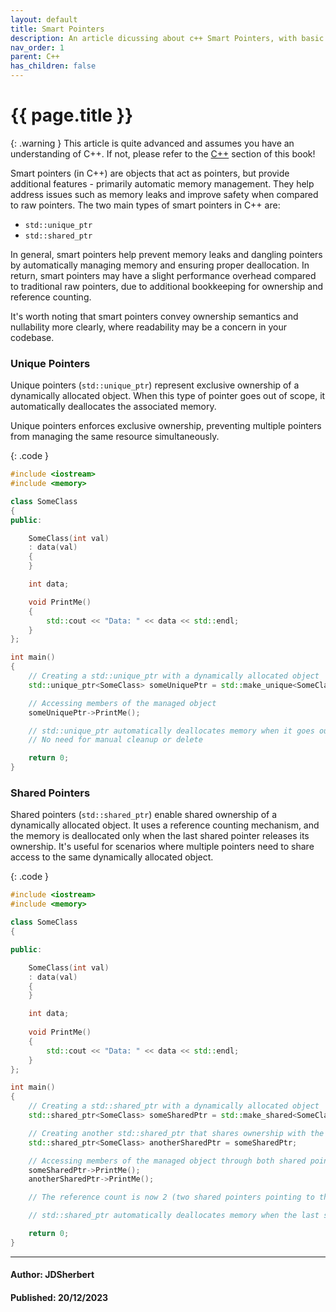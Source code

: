 ```yaml
---
layout: default
title: Smart Pointers
description: An article dicussing about c++ Smart Pointers, with basic examples.
nav_order: 1
parent: C++
has_children: false
---
```


{{ page.title }}
======================

{: .warning } 
This article is quite advanced and assumes you have an understanding of C++.
If not, please refer to the [C++](/docs/Language/C++/C++.html) section of this book!

Smart pointers (in C++) are objects that act as pointers, but provide additional features - primarily automatic memory management. They help address issues such as memory leaks and improve safety when compared to raw pointers. The two main types of smart pointers in C++ are:

- `std::unique_ptr`
- `std::shared_ptr`

In general, smart pointers help prevent memory leaks and dangling pointers by automatically managing memory and ensuring proper deallocation. In return, smart pointers may have a slight performance overhead compared to traditional raw pointers, due to additional bookkeeping for ownership and reference counting.

It's worth noting that smart pointers convey ownership semantics and nullability more clearly, where readability may be a concern in your codebase.

### Unique Pointers

Unique pointers (`std::unique_ptr`) represent exclusive ownership of a dynamically allocated object. When this type of pointer goes out of scope, it automatically deallocates the associated memory.

Unique pointers enforces exclusive ownership, preventing multiple pointers from managing the same resource simultaneously.

{: .code }
```cpp
#include <iostream>
#include <memory>

class SomeClass 
{
public:

    SomeClass(int val) 
    : data(val) 
    {
    }

    int data;

    void PrintMe() 
    {
        std::cout << "Data: " << data << std::endl;
    }
};

int main() 
{
    // Creating a std::unique_ptr with a dynamically allocated object
    std::unique_ptr<SomeClass> someUniquePtr = std::make_unique<SomeClass>(69);

    // Accessing members of the managed object
    someUniquePtr->PrintMe();

    // std::unique_ptr automatically deallocates memory when it goes out of scope
    // No need for manual cleanup or delete

    return 0;
}
```

### Shared Pointers

Shared pointers (`std::shared_ptr`) enable shared ownership of a dynamically allocated object. It uses a reference counting mechanism, and the memory is deallocated only when the last shared pointer releases its ownership. It's useful for scenarios where multiple pointers need to share access to the same dynamically allocated object.

{: .code }
```cpp
#include <iostream>
#include <memory>

class SomeClass 
{

public:

    SomeClass(int val) 
    : data(val) 
    {
    }

    int data;
    
    void PrintMe() 
    {
        std::cout << "Data: " << data << std::endl;
    }
};

int main() 
{
    // Creating a std::shared_ptr with a dynamically allocated object
    std::shared_ptr<SomeClass> someSharedPtr = std::make_shared<SomeClass>(69);

    // Creating another std::shared_ptr that shares ownership with the first one
    std::shared_ptr<SomeClass> anotherSharedPtr = someSharedPtr;

    // Accessing members of the managed object through both shared pointers
    someSharedPtr->PrintMe();
    anotherSharedPtr->PrintMe();

    // The reference count is now 2 (two shared pointers pointing to the same object)

    // std::shared_ptr automatically deallocates memory when the last shared_ptr is reset or goes out of scope

    return 0;
}
```

---

#### Author: JDSherbert
#### Published: 20/12/2023